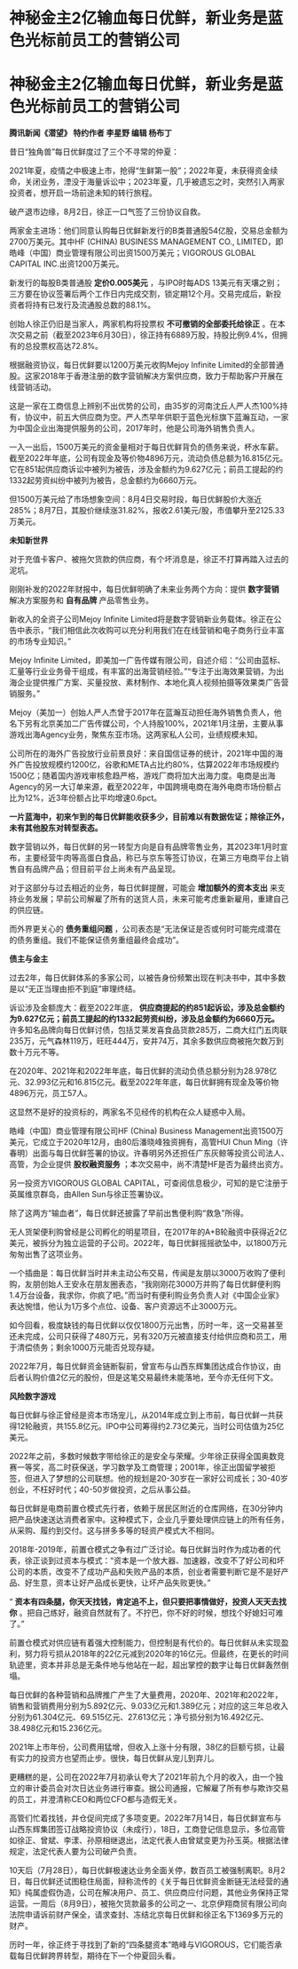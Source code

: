 # 神秘金主2亿输血每日优鲜，新业务是蓝色光标前员工的营销公司

# 神秘金主2亿输血每日优鲜，新业务是蓝色光标前员工的营销公司

**腾讯新闻《潜望》 特约作者 李星野 编辑 杨布丁**

昔日“独角兽”每日优鲜度过了三个不寻常的仲夏：

2021年夏，疫情之中极速上市，抢得“生鲜第一股”；2022年夏，未获得资金续命，关闭业务，湮没于海量诉讼中；2023年夏，几乎被遗忘之时，突然引入两家投资者，想开启一场前途未知的转行旅程。

破产退市边缘，8月2日，徐正一口气签了三份协议自救。

两家金主进场：他们同意认购每日优鲜新发行的B类普通股54亿股，交易总金额为2700万美元。其中HF (CHINA) BUSINESS MANAGEMENT
CO., LIMITED，即皓峰（中国）商业管理有限公司出资1500万美元；VIGOROUS GLOBAL CAPITAL INC.出资1200万美元。

新发行的每股B类普通股 **定价0.005美元** ，与IPO时每ADS
13美元有天壤之别；三方要在协议签署后两个工作日内完成交割，锁定期12个月。交易完成后，新投资者将持有已发行及流通股总数的88.1%。

创始人徐正仍旧是当家人，两家机构将投票权 **不可撤销的全部委托给徐正**
。在本次交易之前（截至2023年6月30日），徐正持有6889万股，持股比例9.4%，但拥有的总投票权高达72.8%。

根据融资协议，每日优鲜要以1200万美元收购Mejoy Infinite
Limited的全部普通股。这家2018年于香港注册的数字营销解决方案供应商，致力于帮助客户开展在线营销活动。

这是一家在工商信息上辨别不出优势的公司，由35岁的河南沈丘人严人杰100%持有，协议中，前五大供应商为空。严人杰早年供职于蓝色光标旗下蓝瀚互动，一家为中国企业出海提供服务的公司，2017年时，他是公司海外销售负责人。

一入一出后，1500万美元的资金量相对于每日优鲜背负的债务来说，杯水车薪。截至2022年年底，公司有现金及等价物4896万元，流动负债总额为16.815亿元。它在851起供应商诉讼中被列为被告，涉及金额约为9.627亿元；前员工提起的约1332起劳资纠纷中被列为被告，总金额约为6660万元。

但1500万美元给了市场想象空间：8月4日交易时段，每日优鲜股价大涨近285%；8月7日，其股价继续涨31.82%，报收2.61美元/股，市值攀升至2125.33万美元。

**未知新世界**

对于充值卡客户、被拖欠货款的供应商，有个坏消息是，徐正不打算再踏入过去的泥坑。

刚刚补发的2022年财报中，每日优鲜明确了未来业务两个方向：提供 **数字营销** 解决方案服务和 **自有品牌** 产品零售业务。

新收入的全资子公司Mejoy Infinite
Limited将是数字营销新业务载体。徐正在公告中表示，“我们相信此次收购可以充分利用我们在在线营销和电子商务行业丰富的市场专业知识。”

Mejoy Infinite
Limited，即美加一广告传媒有限公司，自述介绍：“公司由蓝标、汇量等行业业务骨干组成，有丰富的出海营销经验。”“专注于出海效果营销，为出海企业提供推广方案、买量投放、素材制作、本地化真人视频拍摄等效果类广告营销服务。”

Mejoy（美加一）创始人严人杰曾于2017年在蓝瀚互动担任海外销售负责人，他名下另有北京美加二广告传媒公司，个人持股100%，2021年1月注册，主要从事游戏出海Agency业务，聚焦东亚市场。这两家私人公司，业绩规模未知。

公司所在的海外广告投放行业前景良好：来自国信证券的统计，2021年中国的海外广告投放规模约1200亿，谷歌和META占比约80%，估算2022年市场规模约1500亿；随着国内游戏审核愈趋严格，游戏厂商将加大出海力度。电商是出海Agency的另一大订单来源，截至2022年，中国跨境电商在海外电商市场份额占比为12%，近3年份额占比平均增速0.6pct。

**一片蓝海中，初来乍到的每日优鲜能收获多少，目前难以有数据佐证；除徐正外，未有其他股东对转型表态。**

数字营销以外，每日优鲜的另一转型方向是自有品牌零售业务，其2023年1月时宣布，主要经营牛肉等高蛋白食品，称已与京东等签订协议，在第三方电商平台上销售自有品牌产品；但目前平台上尚未有产品呈现。

对于这部分与过去相近的业务，每日优鲜提醒，可能会 **增加额外的资本支出**
来支持业务发展；早前公司解雇了所有的送货人员，未来可能考虑重新雇用，重建自己的供应链。

而外界更关心的 **债务重组问题** ，公司表态是“无法保证是否或何时可能完成潜在的债务重组。我们不能保证债务重组最终会成功”。

**债主与金主**

过去2年，每日优鲜体系的多家公司，以被告身份频繁出现在判决书中，其中多数是以“无正当理由拒不到庭”审理终结。

诉讼涉及金额庞大：截至2022年底，
**供应商提起的约851起诉讼，涉及总金额约为9.627亿元；前员工提起的约1332起劳资纠纷，涉及总金额约为6660万元。**
许多知名品牌向每日优鲜讨债，包括艾莱发喜食品货款285万，二商大红门五肉联235万，元气森林119万，旺旺444万，安井74万，其余多数供应商被拖欠数万到数十万元不等。

在2020年、2021年和2022年年底，每日优鲜的流动负债总额分别为28.978亿元、32.993亿元和16.815亿元。截至2022年年底，每日优鲜拥有现金及等价物4896万元，员工57人。

这显然不是好的投资标的，两家名不见经传的机构在众人疑惑中入局。

皓峰（中国）商业管理有限公司HF (China) Business
Management出资1500万美元，它成立于2020年12月，由80后潘晓峰独资拥有，高管HUI Chun
Ming（许春明）出面与每日优鲜签署的协议。许春明另外还担任广东灰鲸等投资公司法人、高管，为企业提供 **股权融资服务**
；本次交易中，尚不清楚HF是否为最终出资方。

另一投资方VIGOROUS GLOBAL CAPITAL，可查阅信息极少，可知的是它注册于英属维京群岛，由Allen Sun与徐正签署协议。

除了这两方“输血者”，每日优鲜还披露了早前出售便利购“救急”所得。

无人货架便利购曾经是公司孵化的明星项目，在2017年的A+B轮融资中获得近2亿美元，被拆分为独立运营的子公司。2022年，每日优鲜摇摇欲坠中，以1800万元匆匆出售了这项业务。

一个插曲是：每日优鲜当时并未主动公布交易，传闻是友朋以3000万收购了便利购，友朋创始人王安永在朋友圈表态，“我刚刚花3000万并购了每日优鲜便利购1.4万台设备，我求你，你疯了吧。”而当时有便利购业务负责人对《中国企业家》表达惋惜，他认为1万多个点位、设备、客户资源远不止3000万元。

如今回看，极度缺钱的每日优鲜以仅仅1800万元出售，历时一年，这一交易甚至还未完成，公司只获得了480万元，另有320万元被直接支付给供应商和员工，用于清偿债务；剩余1000万元能否兑现存疑。

2022年7月，每日优鲜资金链断裂前，曾宣布与山西东辉集团达成合作协议，由后者认购价值2亿元的股份，但是这笔交易最终未能落地，至今亦无任何下文。

**风险数字游戏**

每日优鲜与徐正曾经是资本市场宠儿，从2014年成立到上市前，每日优鲜一共获得12轮融资，共155.8亿元。IPO中公司筹得约2.73亿美元，当时公司估值为25亿美元。

2022年之前，多数时候数字带给徐正的是安全与荣耀。少年徐正获得全国奥数竞赛一等奖，高二时获保送，学习数学及工商管理；2001年，徐正出国留学被拒签，但进入了梦想的公司联想。他的规划是20-30岁在一家好公司成长；30-40岁创业，不枉好时代；40-50岁做投资，之后从事公益。

每日优鲜是电商前置仓模式先行者，依赖于居民区附近的仓库网络，在30分钟内把产品快速送达消费者家中。这种模式下，企业几乎要处理供应链上的所有任务，从采购、履约到交付。这与拼多多等的轻资产模式大不相同。

2018年-2019年，前置仓模式之争有过广泛讨论。每日优鲜当时作为成功者的代表，徐正谈到过资本与模式：“资本是一个放大器、加速器，改变不了好公司和坏公司的本质，改变不了成功产品和失败产品的本质，创业者需要判断它是不是好产品、好生意，资本让好产品成长更快，让坏产品失败更快。”

“ **资本有四条腿，你天天找钱，肯定追不上，但只要把事情做好，投资人天天去找你**
。把自己练好，融资自然就有了。不拧巴，你不好的时候，想找个好媳妇可难了。”

前置仓模式对供应链有着强大控制能力，但控制是有代价的。每日优鲜从未实现盈利，努力将亏损从2018年的22亿元减到2020年的16亿元。但最终，在更长的时间轨迹里，资本并非总是无条件地与他站在一起，超出掌控的数字让每日优鲜轰然倒塌。

每日优鲜的各种营销和品牌推广产生了大量费用，2020年、2021年和2022年，销售和营销费用分别为5.892亿元、9.033亿元和1.389亿元；对应的这三年总收入分别为61.304亿元、69.515亿元、27.613亿元；净亏损分别为16.492亿元、38.498亿元和15.236亿元。

2021年上市年份，公司费用猛增，但收入上涨十分有限，38亿的巨额亏损，让最有实力的投资方也望而止步。很快，每日优鲜从宠儿到弃儿。

更糟糕的是，公司在2022年7月初承认夸大了2021年前九个月的收入，由一个独立的审计委员会对次日达业务进行审查。据公司通报，它解雇了所有参与欺诈交易的员工，并澄清称CEO和两位CFO都与造假无关。

高管们忙着找钱，并仓促间完成了多项变更。2022年7月14日，每日优鲜宣布与山西东辉集团签订战略投资协议（未成行），18日，工商登记信息显示，多位高管如徐正、曾斌、李漾、孙原相继退出，法定代表人由曾斌变更为孙玉英。根据法律规定，法定代表人要为公司破产负责。

10天后（7月28日），每日优鲜极速达业务全面关停，数百员工被强制离职。8月2日，每日优鲜还试图稳住局面，辩称流传的《关于每日优鲜资金断链无法经营的通知》纯属虚假伪造，公司在解决用户、员工、供应商应付问题，其他业务保持正常运营。一周后（8月9日），被拖欠货款最多的公司之一、北京伊翔商贸有限公司向法院申请诉前财产保全，请求查封、冻结北京每日优鲜和徐正名下1369多万元的财产。

历时一年，徐正终于寻找到了新的“四条腿资本”皓峰与VIGOROUS，它们能否承载每日优鲜跨界转型，期待在下一个仲夏回头看。

